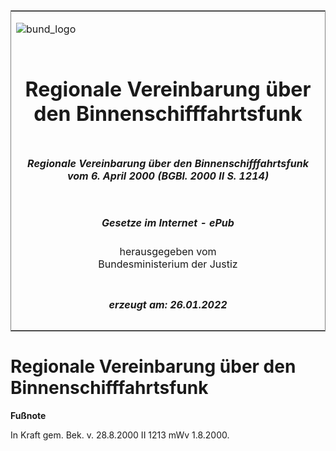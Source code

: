 <span id="DECKBLATT.html"></span>

<table border="0" frame="border" width="100%">

<tr valign="top">

<td align="left">

![bund\_logo](BfJ_2021_Web_de_de.gif)

</td>

<td align="right">

 

</td>

</tr>

<tr align="center" valign="middle">

<td colspan="2">

# Regionale Vereinbarung über den Binnenschifffahrtsfunk

</td>

</tr>

<tr align="center" valign="middle">

<td colspan="2">

##### Regionale Vereinbarung über den Binnenschifffahrtsfunk vom 6. April 2000 (BGBl. 2000 II S. 1214)

</td>

</tr>

<tr align="center" valign="middle">

<td colspan="2">

  
  

##### Gesetze im Internet - ePub  
  
herausgegeben vom  
Bundesministerium der Justiz

</td>

</tr>

<tr align="center" valign="bottom">

<td colspan="2">

  
  

##### erzeugt am: 26.01.2022

</td>

</tr>

</table>

<span id="BJNR121420000.html"></span>

# Regionale Vereinbarung über den Binnenschifffahrtsfunk

<div>

  
**Fußnote**

<div class="jnhtml">

<div>

<div class="jurAbsatz">

In Kraft gem. Bek. v. 28.8.2000 II 1213 mWv 1.8.2000.

</div>

</div>

</div>

</div>
